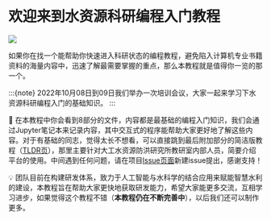 # 欢迎来到水资源科研编程入门教程

![](img/cover.png)

如果你在找一个能帮助你快速进入科研状态的编程教程，避免陷入计算机专业书籍资料的海量内容中，迅速了解最需要掌握的重点，那么本教程就是值得你一览的那一个。

:::{note}
2022年10月08日到09日我们举办一次培训会议，大家一起来学习下水资源科研编程入门的基础知识。
:::

📖 在本教程中你会看到8部分的文件，内容都是最基础的编程入门知识，我们会通过Jupyter笔记本来记录内容，其中交互式的程序能帮助大家更好地了解这些内容。对于有基础的同志，觉得太长不想看，可以直接跳到最后附加部分的简洁版教程（[TLDR页](https://iheadwater.github.io/iheadwater_hackweek_tutorials/tldr.html)），那里主要针对大工水资源防洪研究所教研室内部人员，简要介绍平台的使用。中间遇到任何问题，请在项目[Issue页面](https://github.com/iHeadWater/iheadwater_hackweek_tutorials/issues)新建issue提出，感谢支持！

💡 团队目前在构建研发体系，致力于人工智能与水科学的结合应用来赋能智慧水利的建设，本教程旨在帮助大家更快地获取研发能力，希望大家能更多交流，互相学习进步，如果觉得这个教程不错（**本教程仍在不断完善中**），以后我们还可以制作更多。